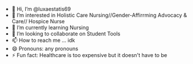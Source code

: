 - 👋 Hi, I’m @luxaestatis69
- 👀 I’m interested in Holistic Care Nursing//Gender-Affirrming Advocacy & Care// Hospice Nurse
- 🌱 I’m currently learning Nursing
- 💞️ I’m looking to collaborate on Student Tools
- 📫 How to reach me ... idk
- 😄 Pronouns: any pronouns
- ⚡ Fun fact: Healthcare is too expensive but it doesn't have to be

<!---
luxaestatis69/luxaestatis69 is a ✨ special ✨ repository because its `README.md` (this file) appears on your GitHub profile.
You can click the Preview link to take a look at your changes.
--->
